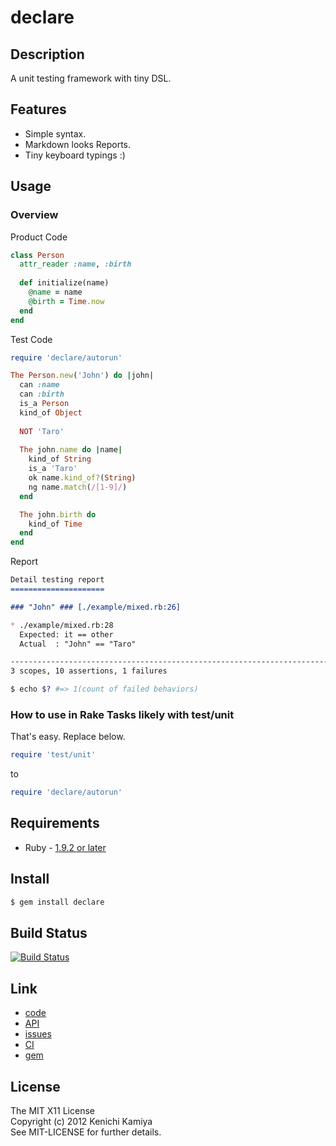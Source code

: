 declare
=======

Description
------------

A unit testing framework with tiny DSL.

Features
--------

* Simple syntax.
* Markdown looks Reports.
* Tiny keyboard typings :)

Usage
-----

### Overview

Product Code

```ruby
class Person
  attr_reader :name, :birth
  
  def initialize(name)
    @name = name
    @birth = Time.now
  end
end
```

Test Code

```ruby
require 'declare/autorun'

The Person.new('John') do |john|
  can :name
  can :birth
  is_a Person
  kind_of Object
  
  NOT 'Taro'
  
  The john.name do |name|
    kind_of String
    is_a 'Taro'
    ok name.kind_of?(String)
    ng name.match(/[1-9]/)
  end

  The john.birth do
    kind_of Time
  end
end
```

Report

```markdown
Detail testing report
=====================

### "John" ### [./example/mixed.rb:26]

* ./example/mixed.rb:28
  Expected: it == other
  Actual  : "John" == "Taro"

------------------------------------------------------------------------------
3 scopes, 10 assertions, 1 failures
```

```bash
$ echo $? #=> 1(count of failed behaviors)
```

### How to use in Rake Tasks likely with test/unit

That's easy.
Replace below.

```ruby
require 'test/unit'
```

to

```ruby
require 'declare/autorun'
```

Requirements
-------------

* Ruby - [1.9.2 or later](http://travis-ci.org/#!/kachick/declare)

Install
-------

```bash
$ gem install declare
```

Build Status
-------------

[![Build Status](https://secure.travis-ci.org/kachick/declare.png)](http://travis-ci.org/kachick/declare)

Link
----

* [code](https://github.com/kachick/declare)
* [API](http://kachick.github.com/declare/yard/frames.html)
* [issues](https://github.com/kachick/declare/issues)
* [CI](http://travis-ci.org/#!/kachick/declare)
* [gem](https://rubygems.org/gems/declare)

License
-------

The MIT X11 License  
Copyright (c) 2012 Kenichi Kamiya  
See MIT-LICENSE for further details.
